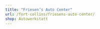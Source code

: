 ```yaml
---
title: "Friesen’s Auto Center"
url: /fort-collins/friesens-auto-center/
shop: Autowerkstatt
---
```

